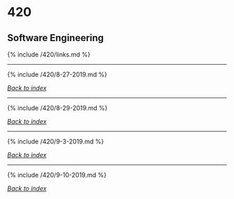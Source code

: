 # 420
## Software Engineering

{% include /420/links.md %}

***

{% include /420/8-27-2019.md %}

*[Back to index](#420)*

***

{% include /420/8-29-2019.md %}

*[Back to index](#420)*

***

{% include /420/9-3-2019.md %}

*[Back to index](#420)*

***

{% include /420/9-10-2019.md %}

*[Back to index](#420)*

